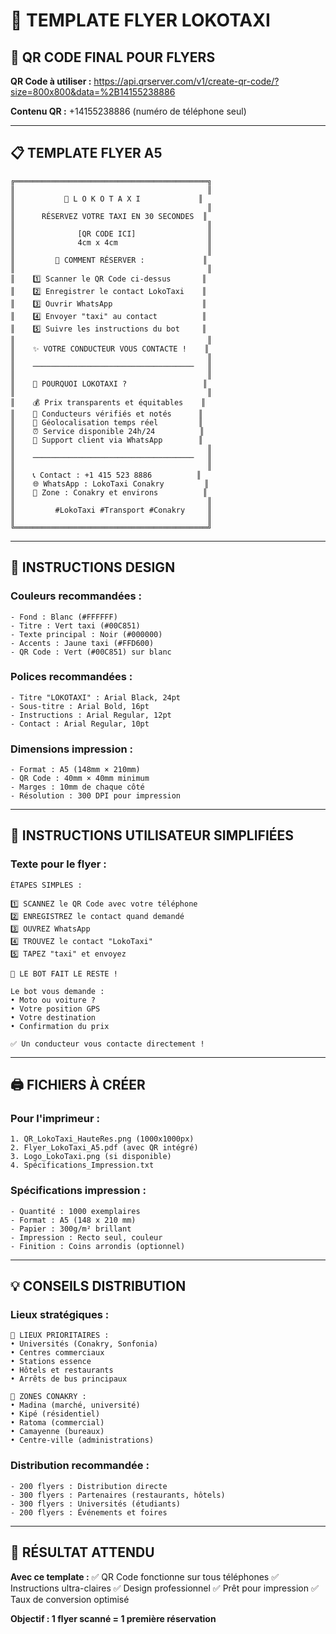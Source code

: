 # 🚖 **TEMPLATE FLYER LOKOTAXI**

## 📱 **QR CODE FINAL POUR FLYERS**

**QR Code à utiliser :** https://api.qrserver.com/v1/create-qr-code/?size=800x800&data=%2B14155238886

**Contenu QR :** +14155238886 (numéro de téléphone seul)

---

## 📋 **TEMPLATE FLYER A5**

```
╔═══════════════════════════════════════════╗
║                                           ║
║           🚖 L O K O T A X I             ║
║                                           ║
║      RÉSERVEZ VOTRE TAXI EN 30 SECONDES  ║
║                                           ║
║              [QR CODE ICI]                ║
║              4cm x 4cm                    ║
║                                           ║
║         📱 COMMENT RÉSERVER :             ║
║                                           ║
║    1️⃣ Scanner le QR Code ci-dessus       ║
║    2️⃣ Enregistrer le contact LokoTaxi    ║
║    3️⃣ Ouvrir WhatsApp                    ║
║    4️⃣ Envoyer "taxi" au contact          ║
║    5️⃣ Suivre les instructions du bot     ║
║                                           ║
║    ✨ VOTRE CONDUCTEUR VOUS CONTACTE !    ║
║                                           ║
║    ────────────────────────────────────   ║
║                                           ║
║    🎯 POURQUOI LOKOTAXI ?                 ║
║                                           ║
║    💰 Prix transparents et équitables    ║
║    🚗 Conducteurs vérifiés et notés      ║
║    📍 Géolocalisation temps réel         ║
║    ⏰ Service disponible 24h/24          ║
║    💬 Support client via WhatsApp        ║
║                                           ║
║    ────────────────────────────────────   ║
║                                           ║
║    📞 Contact : +1 415 523 8886          ║
║    🌐 WhatsApp : LokoTaxi Conakry         ║
║    📍 Zone : Conakry et environs          ║
║                                           ║
║         #LokoTaxi #Transport #Conakry     ║
║                                           ║
╚═══════════════════════════════════════════╝
```

---

## 🎨 **INSTRUCTIONS DESIGN**

### **Couleurs recommandées :**
```
- Fond : Blanc (#FFFFFF)
- Titre : Vert taxi (#00C851) 
- Texte principal : Noir (#000000)
- Accents : Jaune taxi (#FFD600)
- QR Code : Vert (#00C851) sur blanc
```

### **Polices recommandées :**
```
- Titre "LOKOTAXI" : Arial Black, 24pt
- Sous-titre : Arial Bold, 16pt  
- Instructions : Arial Regular, 12pt
- Contact : Arial Regular, 10pt
```

### **Dimensions impression :**
```
- Format : A5 (148mm × 210mm)
- QR Code : 40mm × 40mm minimum
- Marges : 10mm de chaque côté
- Résolution : 300 DPI pour impression
```

---

## 📱 **INSTRUCTIONS UTILISATEUR SIMPLIFIÉES**

### **Texte pour le flyer :**
```
ÉTAPES SIMPLES :

1️⃣ SCANNEZ le QR Code avec votre téléphone
2️⃣ ENREGISTREZ le contact quand demandé  
3️⃣ OUVREZ WhatsApp
4️⃣ TROUVEZ le contact "LokoTaxi"
5️⃣ TAPEZ "taxi" et envoyez

🎉 LE BOT FAIT LE RESTE !

Le bot vous demande :
• Moto ou voiture ?
• Votre position GPS
• Votre destination
• Confirmation du prix

✅ Un conducteur vous contacte directement !
```

---

## 🖨️ **FICHIERS À CRÉER**

### **Pour l'imprimeur :**
```
1. QR_LokoTaxi_HauteRes.png (1000x1000px)
2. Flyer_LokoTaxi_A5.pdf (avec QR intégré)
3. Logo_LokoTaxi.png (si disponible)
4. Spécifications_Impression.txt
```

### **Spécifications impression :**
```
- Quantité : 1000 exemplaires
- Format : A5 (148 x 210 mm)
- Papier : 300g/m² brillant
- Impression : Recto seul, couleur
- Finition : Coins arrondis (optionnel)
```

---

## 💡 **CONSEILS DISTRIBUTION**

### **Lieux stratégiques :**
```
🎯 LIEUX PRIORITAIRES :
• Universités (Conakry, Sonfonia)
• Centres commerciaux
• Stations essence  
• Hôtels et restaurants
• Arrêts de bus principaux

📍 ZONES CONAKRY :
• Madina (marché, université)
• Kipé (résidentiel)
• Ratoma (commercial)
• Camayenne (bureaux)
• Centre-ville (administrations)
```

### **Distribution recommandée :**
```
- 200 flyers : Distribution directe
- 300 flyers : Partenaires (restaurants, hôtels)
- 300 flyers : Universités (étudiants)
- 200 flyers : Événements et foires
```

---

## 🎯 **RÉSULTAT ATTENDU**

**Avec ce template :**
✅ QR Code fonctionne sur tous téléphones
✅ Instructions ultra-claires
✅ Design professionnel
✅ Prêt pour impression
✅ Taux de conversion optimisé

**Objectif : 1 flyer scanné = 1 première réservation**